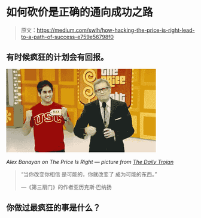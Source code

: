 # 如何砍价是正确的通向成功之路

> 原文：<https://medium.com/swlh/how-hacking-the-price-is-right-lead-to-a-path-of-success-e759e56798f0>

## 有时候疯狂的计划会有回报。

![](img/7a2c413ed4512dde2615f5fef607e5cc.png)

*Alex Banayan on The Price Is Right — picture from* [*The Daily Trojan*](https://dailytrojan.com/2011/01/19/usc-student-is-big-winner-on-game-show/)

> “当你改变你相信
> 是可能的，你就改变了
> 成为可能的东西。”
> 
> —《第三扇门》的作者亚历克斯·巴纳扬

## 你做过最疯狂的事是什么？